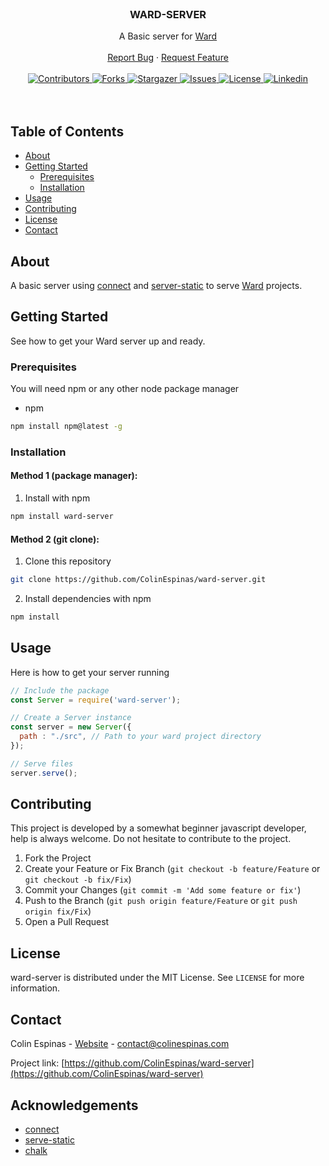 <!-- PROJECT LOGO -->
<br />
<p align="center">
<!--
  <a href="https://github.com/colinespinas/ward">
    <img src="https://raw.githubusercontent.com/colinespinas/ward/master/public/assets/images/logo.png" alt="Logo" width="120">
  </a>
  -->

  <h3 align="center">WARD-SERVER</h3>

  <p align="center">
    A Basic server for <a href="https://github.com/colinespinas/ward">Ward</a>
    <br />
    <br />
    <!--<a href="https://ColinEspinas.github.io/ward/public/">View Demo</a>
    ·-->
    <a href="https://github.com/colinespinas/ward-server/issues">Report Bug</a>
    ·
    <a href="https://github.com/colinespinas/ward-server/issues">Request Feature</a>
    <br />
    <br />
    <a href="https://github.com/colinespinas/ward-server/graphs/contributors">
      <img src="https://img.shields.io/github/contributors/colinespinas/ward-server.svg?style=flat-square" alt="Contributors">
    </a>
    <a href="https://github.com/colinespinas/ward-server/network/members">
      <img src="https://img.shields.io/github/forks/colinespinas/ward-server.svg?style=flat-square" alt="Forks">
    </a>
    <a href="https://github.com/colinespinas/ward-server/stargazers">
      <img src="https://img.shields.io/github/stars/colinespinas/ward-server.svg?style=flat-square" alt="Stargazer">
    </a>
    <a href="https://github.com/colinespinas/ward-server/issues">
      <img src="https://img.shields.io/github/issues/colinespinas/ward-server.svg?style=flat-square" alt="Issues">
    </a>
    <a href="https://github.com/colinespinas/ward-server/blob/master/LICENSE.md">
      <img src="https://img.shields.io/github/license/colinespinas/ward-server.svg?style=flat-square" alt="License">
    </a>
    <a href="https://www.linkedin.com/in/colin-espinas-9739b8178/l">
      <img src="https://img.shields.io/badge/-LinkedIn-black.svg?style=flat-square&logo=linkedin&colorB=555" alt="Linkedin">
    </a>
    <br />
    <br />
    <br />
  </p>
</p>



<!-- TABLE OF CONTENTS -->
## Table of Contents

* [About](#about)
* [Getting Started](#getting-started)
  * [Prerequisites](#prerequisites)
  * [Installation](#installation)
* [Usage](#usage)
* [Contributing](#contributing)
* [License](#license)
* [Contact](#contact)
<!-- * [Acknowledgements](#acknowledgements) -->



<!-- ABOUT THE PROJECT -->
## About
A basic server using [connect](https://github.com/senchalabs/connect) and [server-static](https://github.com/expressjs/serve-static) to serve [Ward](https://github.com/ColinEspinas/ward) projects.


<!-- GETTING STARTED -->
## Getting Started

See how to get your Ward server up and ready.

### Prerequisites

You will need npm or any other node package manager
* npm
```sh
npm install npm@latest -g
```

### Installation

#### Method 1 (package manager):
1. Install with npm
```sh
npm install ward-server
```

#### Method 2 (git clone):
1. Clone this repository
```sh
git clone https://github.com/ColinEspinas/ward-server.git
```
2. Install dependencies with npm
```sh
npm install
```


<!-- USAGE EXAMPLES -->
## Usage

Here is how to get your server running
```javascript
// Include the package
const Server = require('ward-server');

// Create a Server instance
const server = new Server({
  path : "./src", // Path to your ward project directory
});

// Serve files
server.serve();
```



<!-- CONTRIBUTING -->
## Contributing

This project is developed by a somewhat beginner javascript developer, help is always welcome. Do not hesitate to contribute to the project.

1. Fork the Project
2. Create your Feature or Fix Branch (`git checkout -b feature/Feature` or `git checkout -b fix/Fix`)
3. Commit your Changes (`git commit -m 'Add some feature or fix'`)
4. Push to the Branch (`git push origin feature/Feature` or `git push origin fix/Fix`)
5. Open a Pull Request



<!-- LICENSE -->
## License

ward-server is distributed under the MIT License. See `LICENSE` for more information.



<!-- CONTACT -->
## Contact

Colin Espinas - [Website](https://colinespinas.com) - contact@colinespinas.com

Project link: [https://github.com/ColinEspinas/ward-server](https://github.com/ColinEspinas/ward-server)



<!-- ACKNOWLEDGEMENTS -->
## Acknowledgements

* [connect](https://github.com/senchalabs/connect)
* [serve-static](https://github.com/expressjs/serve-static)
* [chalk](https://github.com/chalk/chalk)




<!-- MARKDOWN LINKS & IMAGES -->
<!-- https://www.markdownguide.org/basic-syntax/#reference-style-links -->
[contributors-shield]: https://img.shields.io/github/contributors/colinespinas/ward-server.svg?style=flat-square
[contributors-url]: https://github.com/colinespinas/ward-server/graphs/contributors
[forks-shield]: https://img.shields.io/github/forks/colinespinas/ward-server.svg?style=flat-square
[forks-url]: https://github.com/colinespinas/ward-server/network/members
[stars-shield]: https://img.shields.io/github/stars/colinespinas/ward-server.svg?style=flat-square
[stars-url]: https://github.com/colinespinas/ward-server/stargazers
[issues-shield]: https://img.shields.io/github/issues/colinespinas/ward-server.svg?style=flat-square
[issues-url]: https://github.com/colinespinas/ward-server/issues
[license-shield]: https://img.shields.io/github/license/colinespinas/ward-server.svg?style=flat-square
[license-url]: https://github.com/colinespinas/ward-server/blob/master/LICENSE.md
[linkedin-shield]: https://img.shields.io/badge/-LinkedIn-black.svg?style=flat-square&logo=linkedin&colorB=555
[linkedin-url]: https://www.linkedin.com/in/colin-espinas-9739b8178/l
[product-screenshot]: https://i.imgur.com/o9rDolc.jpg
